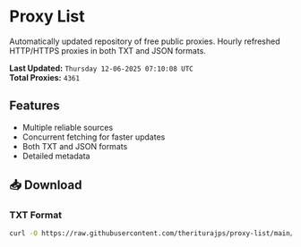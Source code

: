 # Proxy List

Automatically updated repository of free public proxies. Hourly refreshed HTTP/HTTPS proxies in both TXT and JSON formats.

**Last Updated:** `Thursday 12-06-2025 07:10:08 UTC`  
**Total Proxies:** `4361`

## Features
- Multiple reliable sources
- Concurrent fetching for faster updates
- Both TXT and JSON formats
- Detailed metadata

## 📥 Download

### TXT Format
```bash
curl -O https://raw.githubusercontent.com/theriturajps/proxy-list/main/proxies.txt